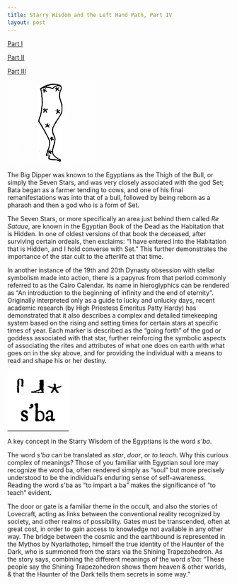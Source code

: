 ```yaml
---
title: Starry Wisdom and the Left Hand Path, Part IV
layout: post
---
```


<a target="_blank" href="https://infernalgeometry.com/2017/12/06/starry-I.html">Part   I</a>

<a target="_blank" href="https://infernalgeometry.com/2017/12/09/starry-II.html">Part   II</a>

<a target="_blank" href="https://infernalgeometry.com/2018/02/14/starry-III.html">Part  III</a>


<img align=center src="/assets/images/starry-thigh.png">

The Big Dipper was known to the Egyptians as the Thigh of the Bull, or simply the Seven Stars, and was very closely associated with the god Set; Bata began as a farmer tending to cows, and one of his final remanifestations was into that of a bull, followed by being reborn as a pharaoh and then a god who is a form of Set.

The Seven Stars, or more specifically an area just behind them called _Re Sataue_, are known in the Egyptian Book of the Dead as the Habitation that is Hidden. In one of oldest versions of that book the deceased, after surviving certain ordeals, then exclaims: “I have entered into the Habitation that is Hidden, and I hold converse with Set.” This further demonstrates the importance of the star cult to the afterlife at that time.

In another instance of the 19th and 20th Dynasty obsession with stellar symbolism made into action, there is a papyrus from that period commonly referred to as the Cairo Calendar. Its name in hieroglyphics can be rendered as “An introduction to the beginning of infinity and the end of eternity”. Originally interpreted only as a guide to lucky and unlucky days, recent academic research (by High Priestess Emeritus Patty Hardy) has demonstrated that it also describes a complex and detailed timekeeping system based on the rising and setting times for certain stars at specific times of year. Each marker is described as the “going forth” of the god or goddess associated with that star, further reinforcing the symbolic aspects of associating the rites and attributes of what one does on earth with what goes on in the sky above, and for providing the individual with a means to read and shape his or her destiny.

<img align=center src="/assets/images/starry-sba.png">

A key concept in the Starry Wisdom of the Egyptians is the word _s'ba_.

The word _s'ba_ can be translated as _star_, _door_, or _to teach_. Why this curious complex of meanings? Those of you familiar with Egyptian soul lore may recognize the word ba, often rendered simply as “soul” but more precisely understood to be the individual’s enduring sense of self-awareness. Reading the word s'ba as “to impart a ba” makes the significance of “to teach” evident.

The door or gate is a familiar theme in the occult, and also the stories of Lovecraft, acting as links between the conventional reality recognized by society, and other realms of possibility. Gates must be transcended, often at great cost, in order to gain access to knowledge not available in any other way. The bridge between the cosmic and the earthbound is represented in the Mythos by Nyarlathotep, himself the true identity of the Haunter of the Dark, who is summoned from the stars via the Shining Trapezohedron. As the story says, combining the different meanings of the word _s'ba_: “These people say the Shining Trapezohedron shows them heaven & other worlds, & that the Haunter of the Dark tells them secrets in some way.”


